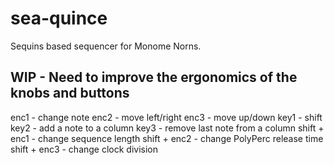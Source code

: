 # sea-quince
Sequins based sequencer for Monome Norns.

## WIP - Need to improve the ergonomics of the knobs and buttons

enc1 - change note
enc2 - move left/right
enc3 - move up/down
key1 - shift
key2 - add a note to a column
key3 - remove last note from a column
shift + enc1 - change sequence length
shift + enc2 - change PolyPerc release time
shift + enc3 - change clock division
